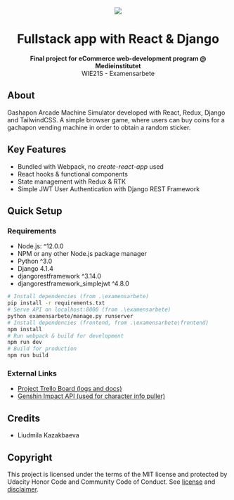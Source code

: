 <div align="center"><img src="https://medieinstitutet.se/wp-content/uploads/2019/04/logomedieinstitutet-370x73.png"></div>
<h1 align="center">Fullstack app with React & Django</h1>
<p align="center"><strong>Final project for eCommerce web-development program @ Medieinstitutet</strong>
<br/>WIE21S - Examensarbete</p>

## About
Gashapon Arcade Machine Simulator developed with React, Redux, Django and TailwindCSS. A simple browser game, where users can buy coins for a gachapon vending machine in order to obtain a random sticker. 

## Key Features
 - Bundled with Webpack, no *create-react-app* used
 - React hooks & functional components
 - State management with Redux & RTK
 - Simple JWT User Authentication with Django REST Framework

## Quick Setup

### Requirements
 - Node.js: ^12.0.0
 - NPM or any other Node.js package manager
 - Python ^3.0 
 - Django 4.1.4
 - djangorestframework ^3.14.0
 - djangorestframework_simplejwt ^4.8.0


```bash
# Install dependencies (from .\examensarbete)
pip install -r requirements.txt
# Serve API on localhost:8000 (from .\examensarbete)
python examensarbete/manage.py runserver
# Install dependencies (frontend, from .\examensarbete\frontend)
npm install
# Run webpack & build for development
npm run dev
# Build for production
npm run build
```

### External Links
 - <a href="https://trello.com/b/GNjIDuL0/examensarbete-liudmila">Project Trello Board (logs and docs)</a>
 - <a href="https://github.com/genshindev/api">Genshin Impact API (used for character info puller)</a>

## Credits

- Liudmila Kazakbaeva

##  Copyright
This project is licensed under the terms of the MIT license and protected by Udacity Honor Code and Community Code of Conduct. See <a href="LICENSE.md">license</a> and <a href="LICENSE.DISCLAIMER.md">disclaimer</a>.
